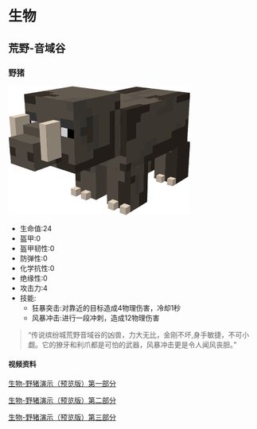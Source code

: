 # 生物
## 荒野-音域谷
### 野猪
![](image/野猪.png)
* 生命值:24
* 盔甲:0
* 盔甲韧性:0 
* 防弹性:0 
* 化学抗性:0 
* 绝缘性:0 
* 攻击力:4
* 技能:
  * 狂暴突击:对靠近的目标造成4物理伤害，冷却1秒
  * 风暴冲击:进行一段冲刺，造成12物理伤害

>“传说缤纷城荒野音域谷的凶兽，力大无比，金刚不坏,身手敏捷，不可小觑。它的獠牙和利爪都是可怕的武器，风暴冲击更是令人闻风丧胆。”
#### 视频资料
[生物-野猪演示（预览版）第一部分](https://b23.tv/U2gz1E5)

[生物-野猪演示（预览版）第二部分](https://b23.tv/oepkYcu)

[生物-野猪演示（预览版）第三部分](https://b23.tv/53KyLWu)
